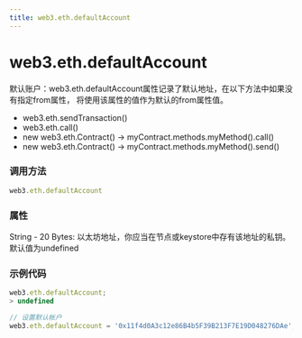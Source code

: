 ```yaml
---
title: web3.eth.defaultAccount
---
```


# web3.eth.defaultAccount

默认账户：web3.eth.defaultAccount属性记录了默认地址，在以下方法中如果没有指定from属性， 将使用该属性的值作为默认的from属性值。
- web3.eth.sendTransaction()
- web3.eth.call()
- new web3.eth.Contract() -> myContract.methods.myMethod().call()
- new web3.eth.Contract() -> myContract.methods.myMethod().send()

### 调用方法

```js
web3.eth.defaultAccount
```

### 属性
String - 20 Bytes: 以太坊地址，你应当在节点或keystore中存有该地址的私钥。默认值为undefined

### 示例代码
```js
web3.eth.defaultAccount;
> undefined

// 设置默认帐户
web3.eth.defaultAccount = '0x11f4d0A3c12e86B4b5F39B213F7E19D048276DAe';
```